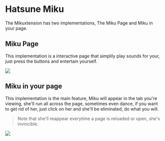 # Hatsune Miku
The Mikuxtension has two implementations, The Miku Page and Miku in your page.
## Miku Page
This implementation is a interactive page that simplily play sounds for your, just press the buttons and entertain yourself.

<img src="https://github.com/Lucasfranken131/Mikuxtension/assets/105955764/99f8b14f-fc14-4099-a016-fe259fbc241e">

## Miku in your page
This implementation is the main feature, Miku will appear in the tab you're viewing, she'll run all across the page, sometimes even dance, if you want to get rid of her, just click on her and she'll be eliminated, do what you will.
> Note that she'll reappear everytime a page is reloaded or open, she's invincible.
<img src="https://github.com/Lucasfranken131/Mikuxtension/assets/105955764/22334935-52f7-4a41-b315-5151e5327bf7">
